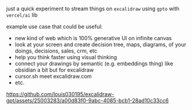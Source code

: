 

just a quick experiment to stream things on `excalidraw` using `gpto` with `vercel/ai` lib

example use case that could be useful:
- new kind of web which is 100% generative UI on infinite canvas
- look at your screen and create decision tree, maps, diagrams, of your doings, decisions, sales, crm, etc
- help you think faster using visual thinking
- connect your drawings by semantic (e.g. embeddings thing) like obsidian a bit but for excalidraw
- cursor.sh meet excalidraw.com
- etc.


https://github.com/louis030195/excalidraw-gpt/assets/25003283/a00d83f0-9abc-4085-bcb1-28ad10c33cc6



